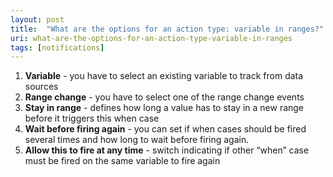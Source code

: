 ```yaml
---
layout: post
title:  "What are the options for an action type: variable in ranges?"
uri: what-are-the-options-for-an-action-type-variable-in-ranges
tags: [notifications]
---
```


1.  **Variable** - you have to select an existing variable to track from data sources
2.  **Range change** - you have to select one of the range change events
3.  **Stay in range** - defines how long a value has to stay in a new range before it triggers this when case
4.  **Wait before firing again** - you can set if when cases should be fired several times and how long to wait before firing again.
5.  **Allow this to fire at any time** - switch indicating if other “when” case must be fired on the same variable to fire again